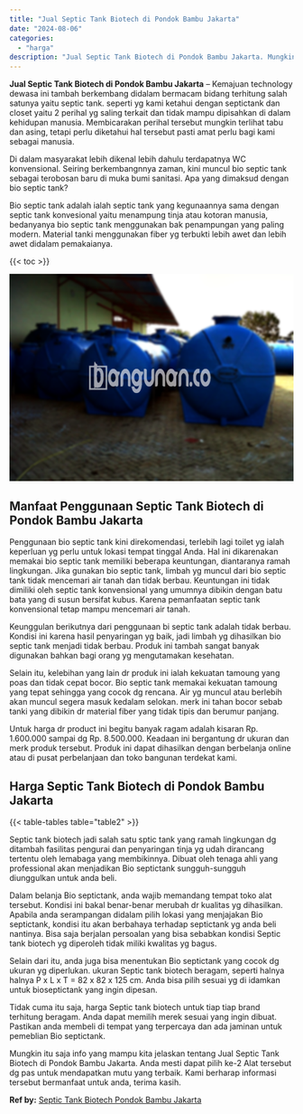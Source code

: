 ```yaml
---
title: "Jual Septic Tank Biotech di Pondok Bambu Jakarta"
date: "2024-08-06"
categories: 
  - "harga"
description: "Jual Septic Tank Biotech di Pondok Bambu Jakarta. Mungkin itu saja info yang mampu kita jelaskan tentang Jual Septic Tank Biotech di Pondok Bambu Jakarta. An..."
---
```


**Jual Septic Tank Biotech di Pondok Bambu Jakarta** – Kemajuan technology dewasa ini tambah berkembang didalam bermacam bidang terhitung salah satunya yaitu septic tank. seperti yg kami ketahui dengan septictank dan closet yaitu 2 perihal yg saling terkait dan tidak mampu dipisahkan di dalam kehidupan manusia. Membicarakan perihal tersebut mungkin terlihat tabu dan asing, tetapi perlu diketahui hal tersebut pasti amat perlu bagi kami sebagai manusia.

Di dalam masyarakat lebih dikenal lebih dahulu terdapatnya WC konvensional. Seiring berkembangnnya zaman, kini muncul bio septic tank sebagai terobosan baru di muka bumi sanitasi. Apa yang dimaksud dengan bio septic tank?

Bio septic tank adalah ialah septic tank yang kegunaannya sama dengan septic tank konvesional yaitu menampung tinja atau kotoran manusia, bedanyanya bio septic tank menggunakan bak penampungan yang paling modern. Material tanki menggunakan fiber yg terbukti lebih awet dan lebih awet didalam pemakaianya.

{{< toc >}}

![Jual Septic Tank Biotech di Pondok Bambu Jakarta](/images/jual-bio-septictank-39.png)

## Manfaat Penggunaan Septic Tank Biotech di Pondok Bambu Jakarta

Penggunaan bio septic tank kini direkomendasi, terlebih lagi toilet yg ialah keperluan yg perlu untuk lokasi tempat tinggal Anda. Hal ini dikarenakan memakai bio septic tank memiliki beberapa keuntungan, diantaranya ramah lingkungan. Jika gunakan bio septic tank, limbah yg muncul dari bio septic tank tidak mencemari air tanah dan tidak berbau. Keuntungan ini tidak dimiliki oleh septic tank konvensional yang umumnya dibikin dengan batu bata yang di susun bersifat kubus. Karena pemanfaatan septic tank konvensional tetap mampu mencemari air tanah.

Keunggulan berikutnya dari penggunaan bi septic tank adalah tidak berbau. Kondisi ini karena hasil penyaringan yg baik, jadi limbah yg dihasilkan bio septic tank menjadi tidak berbau. Produk ini tambah sangat banyak digunakan bahkan bagi orang yg mengutamakan kesehatan.

Selain itu, kelebihan yang lain dr produk ini ialah kekuatan tamoung yang poas dan tidak cepat bocor. Bio septic tank memakai kekuatan tamoung yang tepat sehingga yang cocok dg rencana. Air yg muncul atau berlebih akan muncul segera masuk kedalam selokan. merk ini tahan bocor sebab tanki yang dibikin dr material fiber yang tidak tipis dan berumur panjang.

Untuk harga dr product ini begitu banyak ragam adalah kisaran Rp. 1.600.000 sampai dg Rp. 8.500.000. Keadaan ini bergantung dr ukuran dan merk produk tersebut. Produk ini dapat dihasilkan dengan berbelanja online atau di pusat perbelanjaan dan toko bangunan terdekat kami.

## Harga Septic Tank Biotech di Pondok Bambu Jakarta

{{< table-tables table="table2" >}}

Septic tank biotech jadi salah satu sptic tank yang ramah lingkungan dg ditambah fasilitas pengurai dan penyaringan tinja yg udah dirancang tertentu oleh lemabaga yang membikinnya. Dibuat oleh tenaga ahli yang professional akan menjadikan Bio septictank sungguh-sungguh diunggulkan untuk anda beli.

Dalam belanja Bio septictank, anda wajib memandang tempat toko alat tersebut. Kondisi ini bakal benar-benar merubah dr kualitas yg dihasilkan. Apabila anda serampangan didalam pilih lokasi yang menjajakan Bio septictank, kondisi itu akan berbahaya terhadap septictank yg anda beli nantinya. Bisa saja berjalan persoalan yang bisa sebabkan kondisi Septic tank biotech yg diperoleh tidak miliki kwalitas yg bagus.

Selain dari itu, anda juga bisa menentukan Bio septictank yang cocok dg ukuran yg diperlukan. ukuran Septic tank biotech beragam, seperti halnya halnya P x L x T = 82 x 82 x 125 cm. Anda bisa pilih sesuai yg di idamkan untuk bioseptictank yang ingin dipesan.

Tidak cuma itu saja, harga Septic tank biotech untuk tiap tiap brand terhitung beragam. Anda dapat memilih merek sesuai yang ingin dibuat. Pastikan anda membeli di tempat yang terpercaya dan ada jaminan untuk pemeblian Bio septictank.

Mungkin itu saja info yang mampu kita jelaskan tentang Jual Septic Tank Biotech di Pondok Bambu Jakarta. Anda mesti dapat pilih ke-2 Alat tersebut dg pas untuk mendapatkan mutu yang terbaik. Kami berharap informasi tersebut bermanfaat untuk anda, terima kasih.

**Ref by:** [Septic Tank Biotech Pondok Bambu Jakarta](https://id.wikipedia.org/wiki/Septic)
